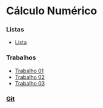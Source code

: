 # Cálculo Numérico

### Listas

- [Lista](cn_files/listas/01/lista01CN.pdf)

### Trabalhos

- [Trabalho 01](cn_files/trabalho/01)
- [Trabalho 02](cn_files/trabalho/02)
- [Trabalho 03](cn_files/trabalho/03)

### [Git](https://github.com/viniciusdenovaes/Unip232CNC)
